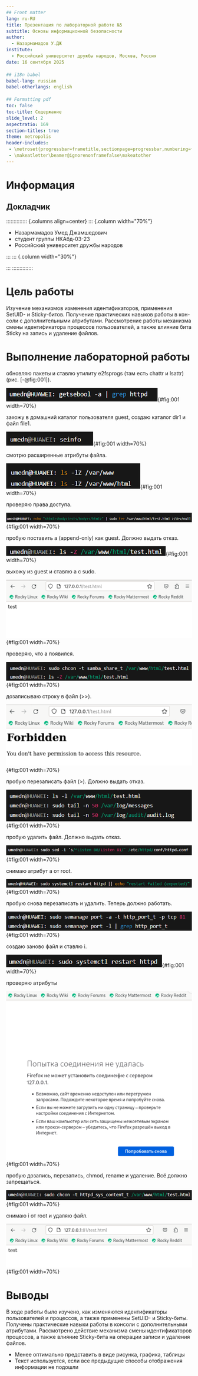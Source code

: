```yaml
---
## Front matter
lang: ru-RU
title: Презентация по лабораторной работе №5
subtitle: Основы информационной безопасности
author:
  - Назармамадов У.ДЖ
institute:
  - Российский университет дружбы народов, Москва, Россия
date: 16 сентября 2025

## i18n babel
babel-lang: russian
babel-otherlangs: english

## Formatting pdf
toc: false
toc-title: Содержание
slide_level: 2
aspectratio: 169
section-titles: true
theme: metropolis
header-includes:
 - \metroset{progressbar=frametitle,sectionpage=progressbar,numbering=fraction}
 - \makeatletter\beamer@ignorenonframefalse\makeatother
---
```


# Информация

## Докладчик

:::::::::::::: {.columns align=center}
::: {.column width="70%"}

  * Назармамадов Умед Джамшедович
  * студент группы НКАбд-03-23
  * Российский университет дружбы народов


:::
::: {.column width="30%"}


:::
::::::::::::::

# Цель работы

Изучение механизмов изменения идентификаторов, применения SetUID- и Sticky-битов. Получение практических навыков работы в кон- соли с дополнительными атрибутами. Рассмотрение работы механизма смены идентификатора процессов пользователей, а также влияние бита Sticky на запись и удаление файлов.

# Выполнение лабораторной работы

обновляю пакеты и ставлю утилиту e2fsprogs (там есть chattr и lsattr) (рис. [-@fig:001]).

![обновляю пакеты](image/27.png){#fig:001 width=70%}

захожу в домашний каталог пользователя guest, создаю каталог dir1 и файл file1.

![захожу в домашний каталог](image/28.png){#fig:001 width=70%}

смотрю расширенные атрибуты файла.

![смотрю расширенные](image/29.png){#fig:001 width=70%}

проверяю права доступа.

![проверяю права](image/30.png){#fig:001 width=70%}

пробую поставить a (append-only) как guest. Должно выдать отказ.

![пробую поставить](image/31.png){#fig:001 width=70%}

выхожу из guest и ставлю a с sudo.

![выхожу из guest](image/32.png){#fig:001 width=70%}

проверяю, что a появился.

![проверяю](image/33.png){#fig:001 width=70%}

дозаписываю строку в файл (>>).

![проверяю](image/34.png){#fig:001 width=70%}

пробую перезаписать файл (>). Должно выдать отказ.

![проверяю](image/35.png){#fig:001 width=70%}

пробую удалить файл. Должно выдать отказ.

![проверяю](image/36.png){#fig:001 width=70%}

снимаю атрибут a от root.

![снимаю атрибут](image/37.png){#fig:001 width=70%}

пробую снова перезаписать и удалить. Теперь должно работать.

![снимаю атрибут](image/38.png){#fig:001 width=70%}

создаю заново файл и ставлю i.

![создаю заново файл](image/39.png){#fig:001 width=70%}

проверяю атрибуты

![проверяю](image/40.png){#fig:001 width=70%}

пробую дозапись, перезапись, chmod, rename и удаление. Всё должно запрещаться.

![пробую дозапись](image/41.png){#fig:001 width=70%}

снимаю i от root и удаляю файл.

![пробую дозапись](image/42.png){#fig:001 width=70%}

# Выводы

В ходе работы было изучено, как изменяются идентификаторы пользователей и процессов, а также применены SetUID- и Sticky-биты. Получены практические навыки работы в консоли с дополнительными атрибутами. Рассмотрено действие механизма смены идентификаторов процессов, а также влияние Sticky-бита на операции записи и удаления файлов.

- Менее оптимально представить в виде рисунка, графика, таблицы
- Текст используется, если все предыдущие способы отображения информации не подошли



